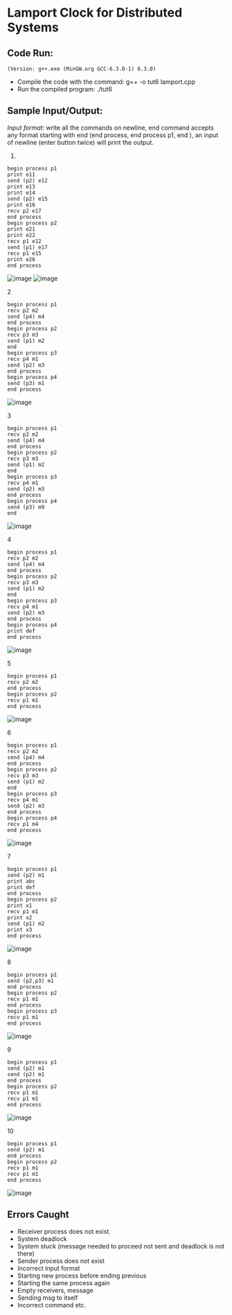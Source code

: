 # Lamport Clock for Distributed Systems

## Code Run:
`(Version: g++.exe (MinGW.org GCC-6.3.0-1) 6.3.0)`
- Compile the code with the command: g++ -o tut6 lamport.cpp
- Run the compiled program: ./tut6

## Sample Input/Output:
*Input format*: write all the commands on newline, end command accepts any format starting with end  (end process, end process p1, end ), an input of newline (enter button twice) will print the output.

1. 
```
begin process p1
print e11
send (p2) e12
print e13
print e14
send (p2) e15
print e16
recv p2 e17
end process
begin process p2
print e21
print e22
recv p1 e12
send (p1) e17
recv p1 e15
print e26
end process
```
![image](https://github.com/Richa-iitr/AOS-2023/assets/76250660/46f69333-8583-49a9-9ec3-55782a787331)
![image](https://github.com/Richa-iitr/AOS-2023/assets/76250660/359796ee-adda-4e88-8681-98c7e632ab5f)

2
```
begin process p1
recv p2 m2
send (p4) m4
end process
begin process p2
recv p3 m3
send (p1) m2
end
begin process p3
recv p4 m1
send (p2) m3
end process
begin process p4
send (p3) m1
end process
```
![image](https://github.com/Richa-iitr/AOS-2023/assets/76250660/f2172613-eb72-4872-89a5-fc44a1bf6134)


3
```
begin process p1
recv p2 m2
send (p4) m4
end process
begin process p2
recv p3 m3
send (p1) m2
end
begin process p3
recv p4 m1
send (p2) m3
end process
begin process p4
send (p3) m9
end
```
![image](https://github.com/Richa-iitr/AOS-2023/assets/76250660/262d4def-45da-4e40-acf5-7e0386977e3a)

4
```
begin process p1
recv p2 m2
send (p4) m4
end process
begin process p2
recv p3 m3
send (p1) m2
end
begin process p3
recv p4 m1
send (p2) m3
end process
begin process p4
print def
end process
```
![image](https://github.com/Richa-iitr/AOS-2023/assets/76250660/d072ae15-4d82-4dd6-a816-f9e50f2b1a9c)

5
```
begin process p1
recv p2 m2
end process
begin process p2
recv p1 m1
end process
```
![image](https://github.com/Richa-iitr/AOS-2023/assets/76250660/09638c79-aff0-42ed-8772-2832873d1e09)

6
```
begin process p1
recv p2 m2
send (p4) m4
end process
begin process p2
recv p3 m3
send (p1) m2
end
begin process p3
recv p4 m1
send (p2) m3
end process
begin process p4
recv p1 m4
end process
```
![image](https://github.com/Richa-iitr/AOS-2023/assets/76250660/9e5b5f20-b4c7-4df9-bea6-c3bee54cb06d)

7
```
begin process p1
send (p2) m1
print abc
print def
end process
begin process p2
print x1
recv p1 m1
print x2
send (p1) m2
print x3
end process
```
![image](https://github.com/Richa-iitr/AOS-2023/assets/76250660/3fc8dd7f-31c4-4dce-94f5-1747ac3662a8)

8
```
begin process p1
send (p2,p3) m1
end process
begin process p2
recv p1 m1
end process
begin process p3
recv p1 m1
end process

```
![image](https://github.com/Richa-iitr/AOS-2023/assets/76250660/7ce94fa4-56eb-4ee5-a43e-b9b44d00e15f)

9
```
begin process p1
send (p2) m1
send (p2) m1
end process
begin process p2
recv p1 m1
recv p1 m1
end process
```
![image](https://github.com/Richa-iitr/AOS-2023/assets/76250660/d8d757a3-d95e-4ec2-b784-d0bc7d666ba5)

10
```
begin process p1
send (p2) m1
end process
begin process p2
recv p1 m1
recv p1 m1
end process
```
![image](https://github.com/Richa-iitr/AOS-2023/assets/76250660/860f9ca8-ffc4-4eab-b617-52d7f8e13902)

## Errors Caught
- Receiver process does not exist.
- System deadlock
- System stuck (message needed to proceed not sent and deadlock is not there)
- Sender process does not exist
- Incorrect input format
- Starting new process before ending previous
- Starting the same process again
- Empty receivers, message
- Sending msg to itself
- Incorrect command etc.


